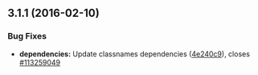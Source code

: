 <a name="3.1.1"></a>
## 3.1.1 (2016-02-10)

### Bug Fixes

* **dependencies:** Update classnames dependencies ([4e240c9](https://github.com/pivotal-cf/pivotal-ui/commit/4e240c9)), closes [#113259049](https://github.com/pivotal-cf/pivotal-ui/issues/113259049)
